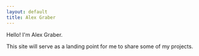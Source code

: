 ```yaml
---
layout: default
title: Alex Graber
---
```


Hello!  I'm Alex Graber.

This site will serve as a landing point for me to share some of my projects.
